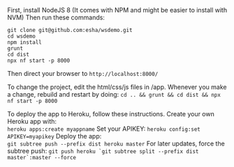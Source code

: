 First, install NodeJS 8 (It comes with NPM and might be easier to install with NVM)
Then run these commands:
```
git clone git@github.com:esha/wsdemo.git
cd wsdemo
npm install
grunt
cd dist
npx nf start -p 8000
```

Then direct your browser to ```http://localhost:8000/```

To change the project, edit the html/css/js files in /app.
Whenever you make a change, rebuild and restart by doing:
```cd .. && grunt && cd dist && npx nf start -p 8000```

To deploy the app to Heroku, follow these instructions.
Create your own Heroku app with:  
```heroku apps:create myappname```
Set your APIKEY:
```heroku config:set APIKEY=myapikey```
Deploy the app:  
```git subtree push --prefix dist heroku master```
For later updates, force the subtree push:
```git push heroku `git subtree split --prefix dist master`:master --force```
